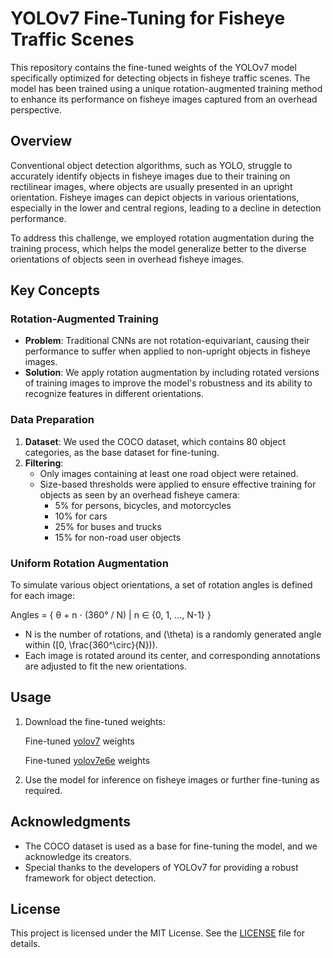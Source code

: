 
# YOLOv7 Fine-Tuning for Fisheye Traffic Scenes

This repository contains the fine-tuned weights of the YOLOv7 model specifically optimized for detecting objects in fisheye traffic scenes. The model has been trained using a unique rotation-augmented training method to enhance its performance on fisheye images captured from an overhead perspective.

## Overview

Conventional object detection algorithms, such as YOLO, struggle to accurately identify objects in fisheye images due to their training on rectilinear images, where objects are usually presented in an upright orientation. Fisheye images can depict objects in various orientations, especially in the lower and central regions, leading to a decline in detection performance. 

To address this challenge, we employed rotation augmentation during the training process, which helps the model generalize better to the diverse orientations of objects seen in overhead fisheye images.

## Key Concepts

### Rotation-Augmented Training

- **Problem**: Traditional CNNs are not rotation-equivariant, causing their performance to suffer when applied to non-upright objects in fisheye images.
- **Solution**: We apply rotation augmentation by including rotated versions of training images to improve the model's robustness and its ability to recognize features in different orientations.

### Data Preparation

1. **Dataset**: We used the COCO dataset, which contains 80 object categories, as the base dataset for fine-tuning.
2. **Filtering**:
   - Only images containing at least one road object were retained.
   - Size-based thresholds were applied to ensure effective training for objects as seen by an overhead fisheye camera:
     - 5% for persons, bicycles, and motorcycles
     - 10% for cars
     - 25% for buses and trucks
     - 15% for non-road user objects

### Uniform Rotation Augmentation

To simulate various object orientations, a set of rotation angles is defined for each image:

Angles = { θ + n ⋅ (360° / N) | n ∈ {0, 1, ..., N-1} }

- N is the number of rotations, and \(\theta\) is a randomly generated angle within \([0, \frac{360^\circ}{N})\).
- Each image is rotated around its center, and corresponding annotations are adjusted to fit the new orientations.

## Usage

1. Download the fine-tuned weights:

      Fine-tuned [yolov7](https://drive.google.com/file/d/1Hs6KSQuMZReEjWgKdP4FOO8CMRCxON5T/view?usp=drive_link) weights
      
      Fine-tuned [yolov7e6e](https://drive.google.com/file/d/1pN1RuWFBvOzbvpHDHC3qQbLYVlG3G4cl/view?usp=drive_link) weights

2. Use the model for inference on fisheye images or further fine-tuning as required.

## Acknowledgments

- The COCO dataset is used as a base for fine-tuning the model, and we acknowledge its creators.
- Special thanks to the developers of YOLOv7 for providing a robust framework for object detection.

## License

This project is licensed under the MIT License. See the [LICENSE](LICENSE) file for details.
